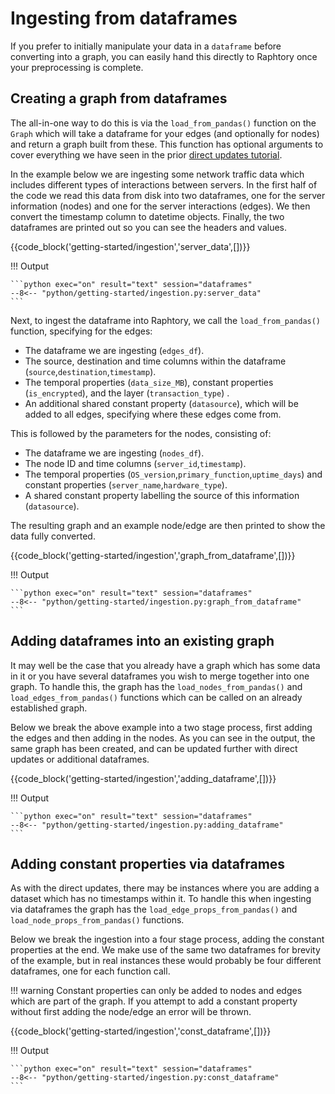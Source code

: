 # Ingesting from dataframes
If you prefer to initially manipulate your data in a `dataframe` before converting into a graph, you can easily hand this directly to Raphtory once your preprocessing is complete.

## Creating a graph from dataframes
The all-in-one way to do this is via the `load_from_pandas()` function on the `Graph` which will take a dataframe for your edges (and optionally for nodes) and return a graph built from these. This function has optional arguments to cover everything we have seen in the prior [direct updates tutorial](2_direct-updates.md).

In the example below we are ingesting some network traffic data which includes different types of interactions between servers. In the first half of the code we read this data from disk into two dataframes, one for the server information (nodes) and one for the server interactions (edges). We then convert the timestamp column to datetime objects. Finally, the two dataframes are printed out so you can see the headers and values.

{{code_block('getting-started/ingestion','server_data',[])}}

!!! Output

    ```python exec="on" result="text" session="dataframes"
    --8<-- "python/getting-started/ingestion.py:server_data"
    ```

Next, to ingest the dataframe into Raphtory, we call the `load_from_pandas()` function, specifying for the edges:

* The dataframe we are ingesting (`edges_df`).
* The source, destination and time columns within the dataframe (`source`,`destination`,`timestamp`).
* The temporal properties (`data_size_MB`), constant properties (`is_encrypted`), and the layer (`transaction_type`) .
* An additional shared constant property (`datasource`), which will be added to all edges, specifying where these edges come from. 

This is followed by the parameters for the nodes, consisting of:

* The dataframe we are ingesting (`nodes_df`).
* The node ID and time columns (`server_id`,`timestamp`).
* The temporal properties (`OS_version`,`primary_function`,`uptime_days`) and constant properties (`server_name`,`hardware_type`).
* A shared constant property labelling the source of this information (`datasource`).

The resulting graph and an example node/edge are then printed to show the data fully converted.

{{code_block('getting-started/ingestion','graph_from_dataframe',[])}}

!!! Output

    ```python exec="on" result="text" session="dataframes"
    --8<-- "python/getting-started/ingestion.py:graph_from_dataframe"
    ```

## Adding dataframes into an existing graph
It may well be the case that you already have a graph which has some data in it or you have several dataframes you wish to merge together into one graph. To handle this, the graph has the `load_nodes_from_pandas()` and `load_edges_from_pandas()` functions which can be called on an already established graph. 

Below we break the above example into a two stage process, first adding the edges and then adding in the nodes. As you can see in the output, the same graph has been created, and can be updated further with direct updates or additional dataframes.

{{code_block('getting-started/ingestion','adding_dataframe',[])}}

!!! Output

    ```python exec="on" result="text" session="dataframes"
    --8<-- "python/getting-started/ingestion.py:adding_dataframe"
    ```

## Adding constant properties via dataframes
As with the direct updates, there may be instances where you are adding a dataset which has no timestamps within it. To handle this when ingesting via dataframes the graph has the `load_edge_props_from_pandas()` and `load_node_props_from_pandas()` functions.

Below we break the ingestion into a four stage process, adding the constant properties at the end. We make use of the same two dataframes for brevity of the example, but in real instances these would probably be four different dataframes, one for each function call.

!!! warning 
    Constant properties can only be added to nodes and edges which are part of the graph. If you attempt to add a constant property without first adding the node/edge an error will be thrown.

{{code_block('getting-started/ingestion','const_dataframe',[])}}

!!! Output

    ```python exec="on" result="text" session="dataframes"
    --8<-- "python/getting-started/ingestion.py:const_dataframe"
    ```
